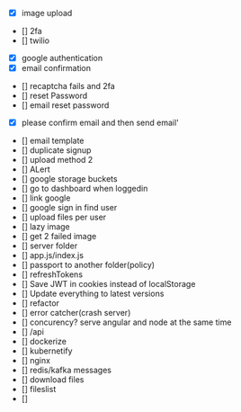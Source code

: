 - [x] image upload
- [] 2fa
- [] twilio
- [x] google authentication
- [x] email confirmation
- [] recaptcha fails and 2fa
- [] reset Password
- [] email reset password
- [x] please confirm email and then send email'
- [] email template
- [] duplicate signup
- [] upload method 2
- [] ALert
- [] google storage buckets
- [] go to dashboard when loggedin
- [] link google
- [] google sign in find user
- [] upload files per user
- [] lazy image
- [] get 2 failed image
- [] server folder
- [] app.js/index.js
- [] passport to another folder(policy)
- [] refreshTokens
- [] Save JWT in cookies instead of localStorage
- [] Update everything to latest versions
- [] refactor
- [] error catcher(crash server)
- [] concurency? serve angular and node at the same time
- [] /api
- [] dockerize
- [] kubernetify
- [] nginx
- [] redis/kafka messages
- [] download files
- [] fileslist
- []
